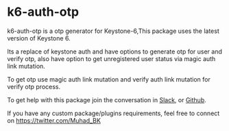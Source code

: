 # k6-auth-otp

k6-auth-otp is a otp generator for Keystone-6,This package uses the latest version of Keystone 6.

Its a replace of keystone auth and have options to generate otp for user and  verify otp, also have option to get unregistered user status via magic auth link mutation.

To get otp use magic auth link mutation and verify auth link mutation for verify otp process.

To get help with this package join the conversation in [Slack](https://community.keystonejs.com/), or [Github](https://github.com/keystonejs/keystone/).

If you have any custom package/plugins requirements, feel free to connect on https://twitter.com/Muhad_BK